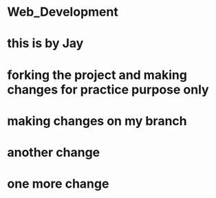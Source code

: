 
# Web_Development
# this is by Jay
# forking the project and making changes for practice purpose only

# making changes on my branch 

# another change

# one more change 